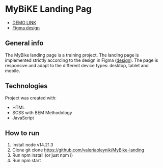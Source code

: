 # MyBiKE Landing Pag

- [DEMO LINK](https://valeriaoleynik.github.io/MyBike-landing/)
- [Figma design](https://www.figma.com/file/NZQAIydtHo5QkINyGLHNcq/BIKE-New-Version?type=design&node-id=41317-204&mode=design&t=qM7xXXnXMxaZdMCS-0)

## General info
The MyBike landing page is a training project. The landing page is implemented strictly according to the design in Figma ([design](https://www.figma.com/file/NZQAIydtHo5QkINyGLHNcq/BIKE-New-Version?type=design&node-id=41317-204&mode=design&t=qM7xXXnXMxaZdMCS-0)).
The page is responsive and adapt to the different device types: desktop, tablet and mobile.

## Technologies
Project was created with:

+ HTML
+ SCSS with BEM Methodology
+ JavaScript

## How to run
1. Install node v14.21.3
2. Clone git clone https://github.com/valeriaoleynik/MyBike-landing
3. Run npm install (or just npm i)
4. Run npm start

